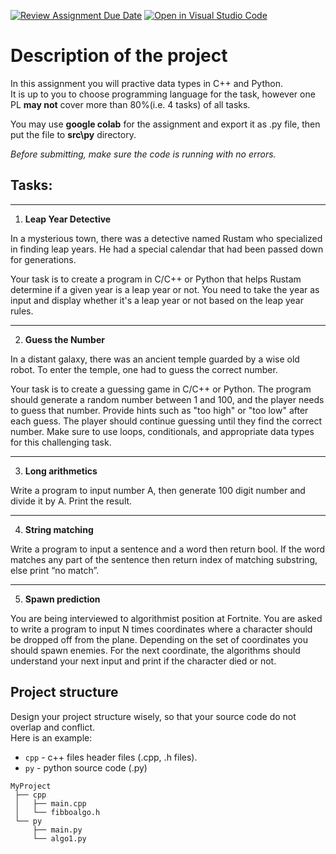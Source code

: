 [![Review Assignment Due Date](https://classroom.github.com/assets/deadline-readme-button-24ddc0f5d75046c5622901739e7c5dd533143b0c8e959d652212380cedb1ea36.svg)](https://classroom.github.com/a/z1STe3z2)
[![Open in Visual Studio Code](https://classroom.github.com/assets/open-in-vscode-718a45dd9cf7e7f842a935f5ebbe5719a5e09af4491e668f4dbf3b35d5cca122.svg)](https://classroom.github.com/online_ide?assignment_repo_id=12473697&assignment_repo_type=AssignmentRepo)
# Description of the project
In this assignment you will practive data types in C++ and Python. \
It is up to you to choose programming language for the task, however one PL **may not** cover more than 80%(i.e. 4 tasks) of all tasks.

You may use **google colab** for the assignment and export it as .py file, then put the file to **src\py** directory.

_Before submitting, make sure the code is running with no errors._

## Tasks:

---
1. **Leap Year Detective**

In a mysterious town, there was a detective named Rustam who specialized in finding leap years. He had a special calendar that had been passed down for generations.

Your task is to create a program in C/C++ or Python that helps Rustam determine if a given year is a leap year or not.
You need to take the year as input and display whether it's a leap year or not based on the leap year rules.

---
2. **Guess the Number**

In a distant galaxy, there was an ancient temple guarded by a wise old robot. To enter the temple, one had to guess the correct number.

Your task is to create a guessing game in C/C++ or Python. The program should generate a random number between 1 and 100, and the player needs to guess that number.
Provide hints such as "too high" or "too low" after each guess. The player should continue guessing until they find the correct number. Make sure to use loops, conditionals, and appropriate data types for this challenging task.

---
3. **Long arithmetics**

Write a program to input number A, then generate 100 digit number and divide it by A.
Print the result.

---
4. **String matching**

Write a program to input a sentence and a word then return bool.
If the word matches any part of the sentence then return index of matching substring, else print “no match”.

---
5. **Spawn prediction**

You are being interviewed to algorithmist position at Fortnite.
You are asked to write a program to input N times coordinates where a character should be dropped off from the plane.
Depending on the set of coordinates you should spawn enemies.
For the next coordinate, the algorithms should understand your next input and print if the character died or not.


## Project structure
Design your project structure wisely, so that your source code do not overlap and conflict. \
Here is an example:

- `cpp` - c++ files header files (.cpp, .h files).
- `py` - python source code (.py)

```
MyProject
 ├── cpp
 │   ├── main.cpp
 │   └── fibboalgo.h
 └── py
     ├── main.py
     └── algo1.py
```
